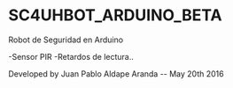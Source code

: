 # SC4UHBOT_ARDUINO_BETA

Robot de Seguridad en Arduino

-Sensor PIR
-Retardos de lectura..


Developed by Juan Pablo Aldape Aranda -- May 20th 2016
